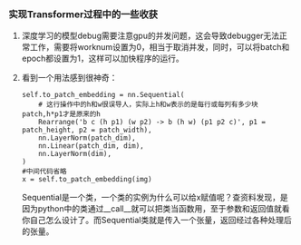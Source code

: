 ### 实现Transformer过程中的一些收获

1. 深度学习的模型debug需要注意gpu的并发问题，这会导致debugger无法正常工作，需要将worknum设置为0，相当于取消并发，同时，可以将batch和epoch都设置为1，这样可以加快程序的运行。

2. 看到一个用法感到很神奇：

   ```
   self.to_patch_embedding = nn.Sequential(
       # 这行操作中的h和w很误导人，实际上h和w表示的是每行或每列有多少块patch,h*p1才是原来的h
       Rearrange('b c (h p1) (w p2) -> b (h w) (p1 p2 c)', p1 = patch_height, p2 = patch_width),
       nn.LayerNorm(patch_dim),
       nn.Linear(patch_dim, dim),
       nn.LayerNorm(dim),
   )
   #中间代码省略
   x = self.to_patch_embedding(img)
   ```

   Sequential是一个类，一个类的实例为什么可以给x赋值呢？查资料发现，是因为python中的类通过\_\_call\_\_就可以把类当函数用，至于参数和返回值就看你自己怎么设计了。而Sequential类就是传入一个张量，返回经过各种处理后的张量。